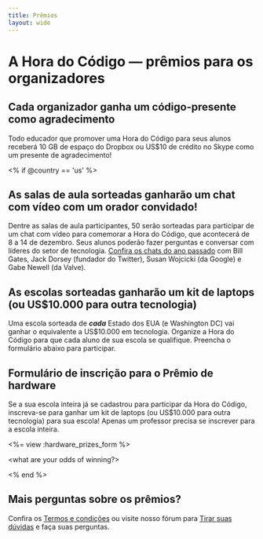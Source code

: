 ```yaml
---
title: Prêmios
layout: wide
---
```


# A Hora do Código — prêmios para os organizadores

## Cada organizador ganha um código-presente como agradecimento

Todo educador que promover uma Hora do Código para seus alunos receberá 10 GB de espaço do Dropbox ou US$10 de crédito no Skype como um presente de agradecimento!

<% if @country == 'us' %>

## As salas de aula sorteadas ganharão um chat com vídeo com um orador convidado!

Dentre as salas de aula participantes, 50 serão sorteadas para participar de um chat com vídeo para comemorar a Hora do Código, que acontecerá de 8 a 14 de dezembro. Seus alunos poderão fazer perguntas e conversar com líderes do setor de tecnologia. [Confira os chats do ano passado](http://www.youtube.com/playlist?list=PLzdnOPI1iJNckJ81gRpJe5mR7imAHDl9a) com Bill Gates, Jack Dorsey (fundador do Twitter), Susan Wojcicki (da Google) e Gabe Newell (da Valve).

## As escolas sorteadas ganharão um kit de laptops (ou US$10.000 para outra tecnologia)

Uma escola sorteada de ***cada*** Estado dos EUA (e Washington DC) vai ganhar o equivalente a US$10.000 em tecnologia. Organize a Hora do Código para que cada aluno de sua escola se qualifique. Preencha o formulário abaixo para participar.

## Formulário de inscrição para o Prêmio de hardware

Se a sua escola inteira já se cadastrou para participar da Hora do Código, inscreva-se para ganhar um kit de laptops (ou US$10.000 para outra tecnologia) para sua escola! Apenas um professor precisa se inscrever para a escola inteira.

<%= view :hardware_prizes_form %>

<what are your odds of winning?>

<see a list of all schools signed up for the hour code in your state. one public k-12 school every u.s. state will win class-set laptops.>

<% end %>

## Mais perguntas sobre os prêmios?

Confira os [Termos e condições](/prizes-terms) ou visite nosso fórum para [Tirar suas dúvidas](http://support.code.org) e faça suas perguntas.
